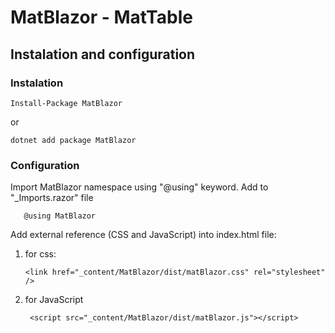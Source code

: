 
# MatBlazor - MatTable

## Instalation and configuration

### Instalation

    Install-Package MatBlazor

or

    dotnet add package MatBlazor
    
### Configuration

 Import MatBlazor namespace using "@using" keyword. Add to "_Imports.razor" file
 
       @using MatBlazor
       
Add external reference (CSS and JavaScript) into index.html file:

1. for css:

       <link href="_content/MatBlazor/dist/matBlazor.css" rel="stylesheet" />
       
2. for JavaScript

        <script src="_content/MatBlazor/dist/matBlazor.js"></script>
       

